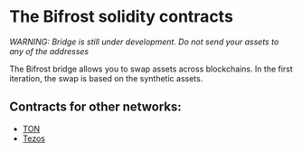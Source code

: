 # The Bifrost solidity contracts

_WARNING: Bridge is still under development. Do not send your assets to any of the addresses_

The Bifrost bridge allows you to swap assets across blockchains. In the first iteration, the swap is based on the synthetic assets.

## Contracts for other networks:

- [TON](https://github.com/synswap-labs/ton-contracts)
- [Tezos](https://github.com/synswap-labs/tzs-contracts)
